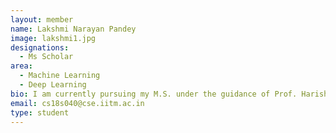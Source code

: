 ```yaml
---
layout: member
name: Lakshmi Narayan Pandey
image: lakshmi1.jpg
designations: 
  - Ms Scholar
area:
  - Machine Learning
  - Deep Learning
bio: I am currently pursuing my M.S. under the guidance of Prof. Harish Guruprasad. I also worked at Oracle as an Application Developer for 6 months before joining IIT Madras as a research scholar in Jan 2019. I received my B.E in Information Technology from AIT, PUNE in May 2018. My research interest lies in Machine Learning and Deep Learning. Besides that i love to run and play badminton, chess.
email: cs18s040@cse.iitm.ac.in
type: student
---
```

